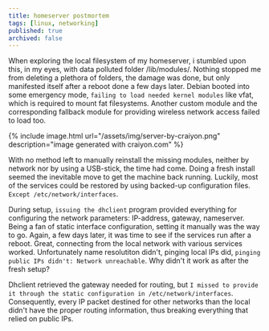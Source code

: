 ```yaml
---
title: homeserver postmortem
tags: [linux, networking]
published: true
archived: false
---
```

When exploring the local filesystem of my homeserver, i stumbled upon this, in my eyes, with data polluted folder /lib/modules/. Nothing stopped me from deleting a plethora of folders, the damage was done, but only manifested itself after a reboot done a few days later. Debian booted into some emergency mode, `failing to load needed kernel modules` like vfat, which is required to mount fat filesystems. Another custom module and the corresponding fallback module for providing wireless network access failed to load too.

{% include image.html url="/assets/img/server-by-craiyon.png" description="image generated with craiyon.com" %}

With no method left to manually reinstall the missing modules, neither by network nor by using a USB-stick, the time had come. Doing a fresh install seemed the inevitable move to get the machine back running. Luckily, most of the services could be restored by using backed-up configuration files. `Except /etc/network/interfaces`.

During setup, `issuing the dhclient` program provided everything for configuring the network parameters: IP-address, gateway, nameserver. Being a fan of static interface configuration, setting it manually was the way to go. Again, a few days later, it was time to see if the services run after a reboot. Great, connecting from the local network with various services worked. Unfortunately name resolutiton didn't, pinging local IPs did, `pinging public IPs didn't: Network unreachable`. Why didn't it work as after the fresh setup?

Dhclient retrieved the gateway needed for routing, but `I missed to provide it through the static configuration in /etc/network/interfaces`. Consequently, every IP packet destined for other networks than the local didn't have the proper routing information, thus breaking everything that relied on public IPs.